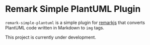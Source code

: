 # Remark Simple PlantUML Plugin

`remark-simple-plantuml` is a simple plugin for [remarkjs](https://github.com/remarkjs/remark) that converts PlantUML code written in Markdown to `img` tags.

This project is currently under development.